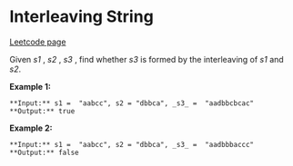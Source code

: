 # Interleaving String
[Leetcode page](https://leetcode.com/problems/interleaving-string/description)

Given _s1_ , _s2_ , _s3_ , find whether _s3_ is formed by the interleaving of
_s1_ and _s2_.

**Example 1:**

    
    
    **Input:** s1 =  "aabcc", s2 = "dbbca", _s3_ =  "aadbbcbcac"
    **Output:** true
    

**Example 2:**

    
    
    **Input:** s1 =  "aabcc", s2 = "dbbca", _s3_ =  "aadbbbaccc"
    **Output:** false
    

